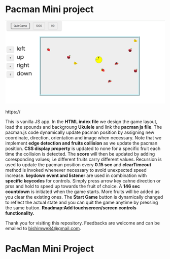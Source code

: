 # Pacman Mini project

![alt text](images\pacman.png)

https://

This is vanilla JS app. In the **HTML index file** we design the game layout, load the spounds and backgroung **Ukulele** and link the **pacman js file**. The pacman.js code dynamically update pacman position by assigning new coordinate, direction, orientation and image when necessary. Note that we implement **edge detection and fruits collision** as we update the pacman position. **CSS display property** is updated to none for a specific fruit each time the collision is detected. The **score** will then be updated by adding coresponding values; i.e different fruits carry different values. Recursion is used to update the pacman position every **0.15 sec** and **clearTimeout** method is invoked whenever necessary to avoid unexpected speed increase. **keydown event and listener** are used in combination with **specific keycodes** for controls. Simply press arrow key cahne direction or prss and hold to speed up towards the fruit of choice. A **146 sec countdown** is initiated when the game starts. More fruits will be added as you clear the existing ones. The **Start Game** button is dynamically changed to reflect the actual state and you can quit the game anytime by pressing the same button.
**Roadmap:Add touchscreen/screen controls functionality.**

Thank you for visiting this repository. Feedbacks are welcome and can be emailed to bishimwe84@gmail.com.

# PacMan Mini Project
